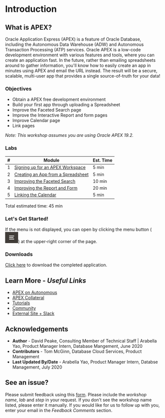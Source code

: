# Introduction

## **What is APEX?**
Oracle Application Express (APEX) is a feature of Oracle Database, including the Autonomous Data Warehouse (ADW) and Autonomous Transaction Processing (ATP) services. Oracle APEX is a low-code development environment with various features and tools, where you can create an application fast. In the future, rather than emailing spreadsheets around to gather information, you'll know how to easily create an app in minutes using APEX and email the URL instead. The result will be a secure, scalable, multi-user app that provides a single source-of-truth for your data!

### Objectives

* Obtain a APEX free development environment
* Build your first app through uploading a Spreadsheet
* Improve the Faceted Search page
* Improve the Interactive Report and form pages
* Improve Calendar page
* Link pages

*Note: This workshop assumes you are using Oracle APEX 19.2.*

### Labs

| # | Module | Est. Time |
| --- | --- | --- |
| 1 | [Signing up for an APEX Workspace](?lab=lab-1-sign-up-for-apex-workspace) | 5 min |
| 2 | [Creating an App from a Spreadsheet](?lab=lab-2-create-app-spreadsheet) | 5 min |
| 3 | [Improving the Faceted Search](?lab=lab-3-improve-faceted-search) | 10 min |
| 4 | [Improving the Report and Form](?lab=lab-4-improve-report-form) | 20 min |
| 5 | [Linking the Calendar](?lab=lab-5-link-calendar) | 5 min |

Total estimated time: 45 min

### **Let's Get Started!**

If the menu is not displayed, you can open by clicking the menu button (![Menu icon](./images/menu-button.png)) at the upper-right corner of the page.

### Downloads

[Click here](files/spreadsheet-app.sql) to download the completed application.

## Learn More - *Useful Links*

- [APEX on Autonomous](https://apex.oracle.com/autonomous)
- [APEX Collateral](https://apex.oracle.com)
- [Tutorials](https://apex.oracle.com/en/learn/tutorials)
- [Community](https://apex.oracle.com/community)
- [External Site + Slack](http://apex.world)

## **Acknowledgements**

 - **Author** -  David Peake, Consulting Member of Technical Staff | Arabella Yao, Product Manager Intern, Database Mangement, June 2020
 - **Contributors** - Tom McGinn, Database Cloud Services, Product Management
 - **Last Updated By/Date** - Arabella Yao, Product Manager Intern, Databse Management, July 2020

## **See an issue?**
Please submit feedback using this [form](https://apexapps.oracle.com/pls/apex/f?p=133:1:::::P1_FEEDBACK:1). Please include the *workshop name*, *lab* and *step* in your request.  If you don't see the workshop name listed, please enter it manually. If you would like for us to follow up with you, enter your email in the *Feedback Comments* section.
